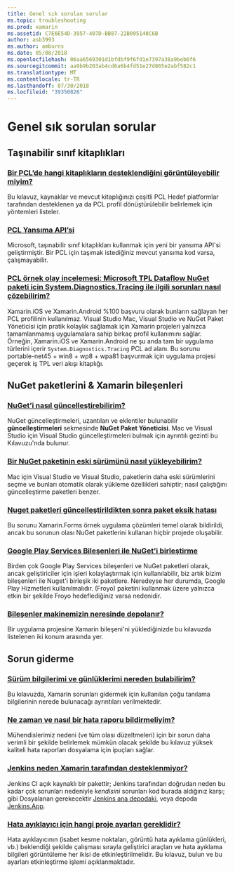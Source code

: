 ```yaml
---
title: Genel sık sorulan sorular
ms.topic: troubleshooting
ms.prod: xamarin
ms.assetid: C7E6E54D-3957-407D-BB87-22B095148C6B
author: asb3993
ms.author: amburns
ms.date: 05/08/2018
ms.openlocfilehash: 06aa6569301d1bfdbf9f6fd1e7397a38a9beb6f6
ms.sourcegitcommit: aa9b9b203ab4cd6a6b4fd51e27d865e2abf582c1
ms.translationtype: MT
ms.contentlocale: tr-TR
ms.lasthandoff: 07/30/2018
ms.locfileid: "39350826"
---
```

# <a name="general-frequently-asked-questions"></a>Genel sık sorulan sorular

## <a name="portable-class-libraries"></a>Taşınabilir sınıf kitaplıkları

### <a name="how-can-i-view-what-libraries-are-supported-in-a-pclpcl-support-librariesmd"></a>[Bir PCL’de hangi kitaplıkların desteklendiğini görüntüleyebilir miyim?](pcl-support-libraries.md)
Bu kılavuz, kaynaklar ve mevcut kitaplığınızı çeşitli PCL Hedef platformlar tarafından desteklenen ya da PCL profil dönüştürülebilir belirlemek için yöntemleri listeler.

### <a name="pcl-reflection-apipcl-reflectionmd"></a>[PCL Yansıma API’si](pcl-reflection.md)
Microsoft, taşınabilir sınıf kitaplıkları kullanmak için yeni bir yansıma API'si geliştirmiştir. Bir PCL için taşımak istediğiniz mevcut yansıma kod varsa, çalışmayabilir.

### <a name="pcl-case-study-how-can-i-resolve-problems-related-to-systemdiagnosticstracing-for-the-microsoft-tpl-dataflow-nuget-packagepcl-case-studymd"></a>[PCL örnek olay incelemesi: Microsoft TPL Dataflow NuGet paketi için System.Diagnostics.Tracing ile ilgili sorunları nasıl çözebilirim?](pcl-case-study.md)
Xamarin.iOS ve Xamarin.Android %100 başvuru olarak bunların sağlayan her PCL profilinin kullanılmaz. Visual Studio Mac, Visual Studio ve NuGet Paket Yöneticisi için pratik kolaylık sağlamak için Xamarin projeleri yalnızca tamamlanmamış uygulamalara sahip birkaç profil kullanımını sağlar. Örneğin, Xamarin.iOS ve Xamarin.Android ne şu anda tam bir uygulama türlerini içerir `System.Diagnostics.Tracing` PCL ad alanı. Bu sorunu portable-net45 + win8 + wp8 + wpa81 başvurmak için uygulama projesi geçerek iş TPL veri akışı kitaplığı.

## <a name="nuget-packages--xamarin-components"></a>NuGet paketlerini & Xamarin bileşenleri
### <a name="how-can-i-update-nugetnuget-updatemd"></a>[NuGet’i nasıl güncelleştirebilirim?](nuget-update.md)
NuGet güncelleştirmeleri, uzantıları ve eklentiler bulunabilir **güncelleştirmeleri** sekmesinde **NuGet Paket Yöneticisi**. Mac ve Visual Studio için Visual Studio güncelleştirmeleri bulmak için ayrıntılı gezinti bu Kılavuzu'nda bulunur.

### <a name="how-do-i-downgrade-a-nuget-packagenuget-package-downgrademd"></a>[Bir NuGet paketinin eski sürümünü nasıl yükleyebilirim?](nuget-package-downgrade.md)
Mac için Visual Studio ve Visual Studio, paketlerin daha eski sürümlerini seçme ve bunları otomatik olarak yükleme özellikleri sahiptir; nasıl çalıştığını güncelleştirme paketleri benzer.

### <a name="missing-packages-error-after-updating-nuget-packagesnuget-packages-missingmd"></a>[Nuget paketleri güncelleştirildikten sonra paket eksik hatası](nuget-packages-missing.md)
Bu sorunu Xamarin.Forms örnek uygulama çözümleri temel olarak bildirildi, ancak bu sorunun olası NuGet paketlerini kullanan hiçbir projede oluşabilir.

### <a name="unifying-google-play-services-components-and-nugetgps-components-nugetmd"></a>[Google Play Services Bileşenleri ile NuGet’i birleştirme](gps-components-nuget.md)
Birden çok Google Play Services bileşenleri ve NuGet paketleri olarak, ancak geliştiriciler için işleri kolaylaştırmak için kullanılabilir, biz artık bizim bileşenleri ile Nuget'i birleşik iki paketlere. Neredeyse her durumda, Google Play Hizmetleri kullanılmalıdır. (Froyo) paketini kullanmak üzere yalnızca etkin bir şekilde Froyo hedeflediğiniz varsa nedenidir.

### <a name="where-are-the-components-stored-on-my-machinecomponent-storagemd"></a>[Bileşenler makinemizin neresinde depolanır?](component-storage.md)
Bir uygulama projesine Xamarin bileşeni'ni yüklediğinizde bu kılavuzda listelenen iki konum arasında yer.


## <a name="troubleshooting"></a>Sorun giderme
### <a name="where-can-i-find-my-version-information-and-logsversion-logsmd"></a>[Sürüm bilgilerimi ve günlüklerimi nereden bulabilirim?](version-logs.md)
Bu kılavuzda, Xamarin sorunları gidermek için kullanılan çoğu tanılama bilgilerinin nerede bulunacağı ayrıntıları verilmektedir.

### <a name="when-and-how-should-i-file-a-bug-reporthowto-file-bugmd"></a>[Ne zaman ve nasıl bir hata raporu bildirmeliyim?](howto-file-bug.md)
Mühendislerimiz nedeni (ve tüm olası düzeltmeleri) için bir sorun daha verimli bir şekilde belirlemek mümkün olacak şekilde bu kılavuz yüksek kaliteli hata raporları dosyalama için ipuçları sağlar.

### <a name="why-isnt-jenkins-supported-by-xamarinxamarin-jenkinsmd"></a>[Jenkins neden Xamarin tarafından desteklenmiyor?](xamarin-jenkins.md)
Jenkins CI açık kaynaklı bir pakettir; Jenkins tarafından doğrudan neden bu kadar çok sorunları nedeniyle *kendisini* sorunları kod burada aldığınız karşı; gibi Dosyalanan gerekecektir [Jenkins ana depodaki](https://github.com/jenkinsci/jenkins), veya depoda [ Jenkins.App](https://github.com/stisti/jenkins-app).

### <a name="what-project-settings-are-required-for-the-debuggerdebugger-settingsmd"></a>[Hata ayıklayıcı için hangi proje ayarları gereklidir?](debugger-settings.md)
Hata ayıklayıcının (isabet kesme noktaları, görüntü hata ayıklama günlükleri, vb.) beklendiği şekilde çalışması sırayla geliştirici araçları ve hata ayıklama bilgileri görüntüleme her ikisi de etkinleştirilmelidir. Bu kılavuz, bulun ve bu ayarları etkinleştirme işlemi açıklanmaktadır.

